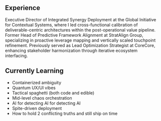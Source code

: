 ## Experience

Executive Director of Integrated Synergy Deployment at the Global Initiative for Contextual Systems, where I led cross-functional calibration of deliverable-centric architectures within the post-operational value pipeline. Former Head of Predictive Framework Alignment at StratAlign Group, specializing in proactive leverage mapping and vertically scaled touchpoint refinement. Previously served as Lead Optimization Strategist at CoreCore, enhancing stakeholder harmonization through iterative ecosystem interfacing.

## Currently Learning
- Containerized ambiguity
- Quantum UX/UI vibes
- Tactical spaghetti (both code and edible)
- Mid-level chaos orchestration
- AI for detecting AI for detecting AI
- Spite-driven deployment
- How to hold 2 conflicting truths and still ship on time
